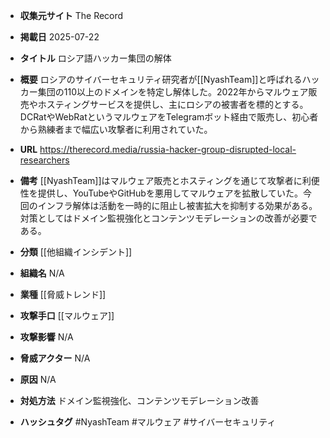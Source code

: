 - **収集元サイト**
The Record

- **掲載日**
2025-07-22

- **タイトル**
ロシア語ハッカー集団の解体

- **概要**
ロシアのサイバーセキュリティ研究者が[[NyashTeam]]と呼ばれるハッカー集団の110以上のドメインを特定し解体した。2022年からマルウェア販売やホスティングサービスを提供し、主にロシアの被害者を標的とする。DCRatやWebRatというマルウェアをTelegramボット経由で販売し、初心者から熟練者まで幅広い攻撃者に利用されていた。

- **URL**
https://therecord.media/russia-hacker-group-disrupted-local-researchers

- **備考**
[[NyashTeam]]はマルウェア販売とホスティングを通じて攻撃者に利便性を提供し、YouTubeやGitHubを悪用してマルウェアを拡散していた。今回のインフラ解体は活動を一時的に阻止し被害拡大を抑制する効果がある。対策としてはドメイン監視強化とコンテンツモデレーションの改善が必要である。

- **分類**
[[他組織インシデント]]

- **組織名**
N/A

- **業種**
[[脅威トレンド]]

- **攻撃手口**
[[マルウェア]]

- **攻撃影響**
N/A

- **脅威アクター**
N/A

- **原因**
N/A

- **対処方法**
ドメイン監視強化、コンテンツモデレーション改善

- **ハッシュタグ**
#NyashTeam #マルウェア #サイバーセキュリティ
